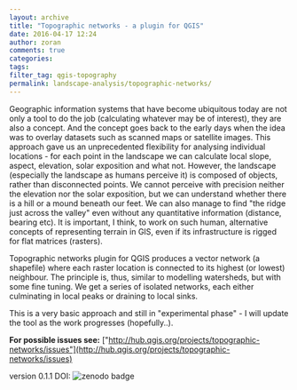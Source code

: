 ```yaml
---
layout: archive
title: "Topographic networks - a plugin for QGIS"
date: 2016-04-17 12:24
author: zoran
comments: true
categories: 
tags:
filter_tag: qgis-topography
permalink: landscape-analysis/topographic-networks/
---
```


Geographic information systems that have become ubiquitous today are not only a tool to do the job (calculating whatever may be of interest), they are also a concept. And the concept goes back to the early days when the idea was to overlay datasets such as scanned maps or satellite images. This approach gave us an unprecedented flexibility for analysing individual locations - for each point in the landscape we can calculate local slope, aspect, elevation, solar exposition and what not. However, the landscape (especially the landscape as humans perceive it) is composed of objects, rather than disconnected points. We cannot perceive with precision neither the elevation nor the solar exposition, but we can understand whether there is a hill or a mound beneath our feet. We can also manage to find "the ridge just across the valley" even without any quantitative information (distance, bearing etc). It is important, I think, to work on such human, alternative concepts of representing terrain in GIS, even if its infrastructure is rigged for flat matrices (rasters).

Topographic networks plugin for QGIS produces a vector network (a shapefile) where each raster location is connected to its highest (or lowest) neighbour. The principle is, thus, similar to modelling watersheds, but with some fine tuning. We get a series of isolated networks, each either culminating in local peaks or draining to local sinks.

This is a very basic approach and still in "experimental phase" - I will update the tool as the work progresses (hopefully..).

**For possible issues see:** ["http://hub.qgis.org/projects/topographic-networks/issues"](http://hub.qgis.org/projects/topographic-networks/issues)

version 0.1.1 DOI: ![zenodo badge](https://zenodo.org/badge/22929/zoran-cuckovic/QGIS-topographic-networks.svg)





